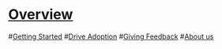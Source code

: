 # [Overview](index.md)
#[Getting Started](getstarted.md)
#[Drive Adoption](driveadoption.md)
#[Giving Feedback](feedback.md)
#[About us](aboutus.md)